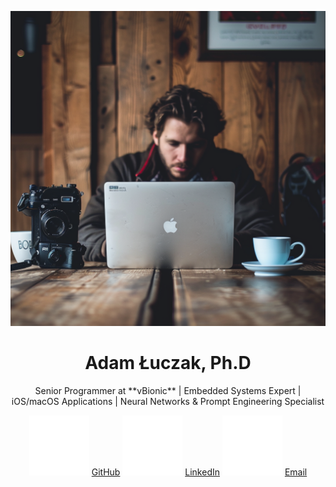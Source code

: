 ![img-full-width](./images/pic.png)


# <center> Adam Łuczak, Ph.D

<center> Senior Programmer at **vBionic** | Embedded Systems Expert | iOS/macOS Applications | Neural Networks & Prompt Engineering Specialist

![img-icon](./icons/social_media_white/Github_white.svg) [GitHub](https://github.com/AdamLuczak)
![img-icon](./icons/social_media_white/LinkedIn_white.svg) [LinkedIn](https://www.linkedin.com/in/adamłuczak)
![img-icon](./icons/social_media_white/Outlook_white.svg) [Email](mailto:adam.luczak@outlook.com) 
